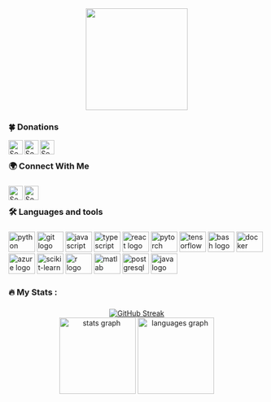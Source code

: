 <div align="center">
  <img height="200" src="https://www.giantbomb.com/a/uploads/scale_medium/3/34651/3407473-90scomputer.gif"  />
</div>

### 🍀 Donations

<a href="https://www.blockchain.com/explorer/addresses/btc/bc1qhw6fz2a9scd0nzwyj26ctmz2s88mzwt8fw2qnf">
    <img align="left" alt="Sebastian Brzustowicz | Bitcoin" width="28px" src="https://cdn-icons-png.flaticon.com/512/5968/5968260.png" />
</a>  

<a href="https://www.blockchain.com/explorer/addresses/eth/0xf16ED0f84B40289DcB9e61A7C1D41bA1cb7C3770">
    <img align="left" alt="Sebastian Brzustowicz | Ethereum" width="28px" src="https://upload.wikimedia.org/wikipedia/commons/thumb/6/6f/Ethereum-icon-purple.svg/1200px-Ethereum-icon-purple.svg.png" />
</a>  
<!--
<a href="">
    <img align="left" alt="Sebastian Brzustowicz | XRP" width="28px" src="https://thegivingblock.com/wp-content/uploads/2023/09/XRP-crypto-coin-icon-The-Giving-Block.png" />
</a>-->

[<img align="left" alt="Sebastian Brzustowicz | BuyCoffee" width="28px" src="https://github.com/sebastianbrzustowicz/sebastianbrzustowicz/assets/66909222/ec596b2f-dcfb-4d61-ad7b-16b49f0e0755" />][buycoffee]

<br>

###            

### 🌍 Connect With Me

###

<!-- [<img align="left" alt="Sebastian Brzustowicz | Youtube" width="28px" src="https://cdn-icons-png.flaticon.com/512/1384/1384060.png" />][youtube] -->

[<img align="left" alt="Sebastian Brzustowicz | Email" width="28px" src="https://cdn-icons-png.flaticon.com/512/3176/3176392.png" />][email]

[<img align="left" alt="Sebastian Brzustowicz | LinkedIn" width="28px" src="https://upload.wikimedia.org/wikipedia/commons/thumb/c/ca/LinkedIn_logo_initials.png/600px-LinkedIn_logo_initials.png" />][linkedin]

<!-- [youtube]: https://www.youtube.com/channel/UCBELaZveveEfNyvaow8V9wQ -->
[linkedin]: https://www.linkedin.com/in/s-brzustowicz/
[github]: https://github.com/sebastianbrzustowicz
[email]: mailto:Se.Brzustowicz@gmail.com
[buycoffee]: https://buycoffee.to/sebastianbrzustowicz

<br>

###

<h3 align="left">🛠 Languages and tools</h3>

###

<div align="left">

  <img src="https://cdn.jsdelivr.net/gh/devicons/devicon/icons/python/python-original.svg" height="40" width="52" alt="python logo"  />
  <img src="https://cdn.jsdelivr.net/gh/devicons/devicon/icons/git/git-original.svg" height="40" width="52" alt="git logo"  />
  <img src="https://cdn.jsdelivr.net/gh/devicons/devicon/icons/javascript/javascript-original.svg" height="40" width="52" alt="javascript logo"  />
  <img src="https://cdn.jsdelivr.net/gh/devicons/devicon/icons/typescript/typescript-original.svg" height="40" width="52" alt="typescript logo"  />
  <img src="https://cdn.jsdelivr.net/gh/devicons/devicon/icons/react/react-original.svg" height="40" width="52" alt="react logo"  />
  <img src="https://cdn.jsdelivr.net/gh/devicons/devicon@latest/icons/pytorch/pytorch-original.svg" height="40" width="52" alt="pytorch logo"  />
  <img src="https://cdn.jsdelivr.net/gh/devicons/devicon@latest/icons/tensorflow/tensorflow-original.svg" height="40" width="52" alt="tensorflow logo"  />
  <img src="https://cdn.jsdelivr.net/gh/devicons/devicon/icons/bash/bash-original.svg" height="40" width="52" alt="bash logo"  />
  <img src="https://cdn.jsdelivr.net/gh/devicons/devicon/icons/docker/docker-original.svg" height="40" width="52" alt="docker logo"  />
  <img src="https://cdn.jsdelivr.net/gh/devicons/devicon@latest/icons/azure/azure-original.svg" height="40" width="52" alt="azure logo"  />
  <img src="https://cdn.jsdelivr.net/gh/devicons/devicon@latest/icons/scikitlearn/scikitlearn-original.svg" height="40" width="52" alt="scikit-learn logo"  />
  <img src="https://cdn.jsdelivr.net/gh/devicons/devicon@latest/icons/r/r-original.svg" height="40" width="52" alt="r logo"  />
  <img src="https://cdn.jsdelivr.net/gh/devicons/devicon/icons/matlab/matlab-original.svg" height="40" width="52" alt="matlab logo"  />
  <img src="https://cdn.jsdelivr.net/gh/devicons/devicon/icons/postgresql/postgresql-plain.svg" height="40" width="52" alt="postgresql logo"  />
  <img src="https://cdn.jsdelivr.net/gh/devicons/devicon/icons/java/java-original.svg" height="40" width="52" alt="java logo"  />
  <!--<img src="https://cdn.jsdelivr.net/gh/devicons/devicon/icons/go/go-original-wordmark.svg" height="40" width="52" alt="go logo"  />  -->
  <!-- <img src="https://cdn.jsdelivr.net/gh/devicons/devicon/icons/cplusplus/cplusplus-original.svg" height="40" width="52" alt="cpp logo"  /> -->
  <!-- <img src="https://cdn.jsdelivr.net/gh/devicons/devicon/icons/flask/flask-original.svg" height="40" width="52" alt="flask logo"  /> -->        
  
</div>

###

<h3 align="left">🔥   My Stats :</h3>

###

<div align="center">
  <!--<img src="https://streak-stats.demolab.com?user=sebastianbrzustowicz&locale=en&mode=daily&theme=dark&hide_border=false&border_radius=5&order=3" height="220" alt="streak graph"  />-->
  <a href="https://git.io/streak-stats"><img src="https://git-hub-streak-stats.vercel.app?user=sebastianbrzustowicz&theme=dark&date_format=j%20M%5B%20Y%5D&card_width=655" alt="GitHub Streak" /></a>
</div>

<div align="center">
  <img src="https://github-readme-stats.vercel.app/api?username=sebastianbrzustowicz&hide_title=false&hide_rank=false&show_icons=true&include_all_commits=true&count_private=true&disable_animations=false&theme=dark&locale=en&hide_border=false&order=1" height="150" alt="stats graph"  />
  <img src="https://github-readme-stats.vercel.app/api/top-langs?username=sebastianbrzustowicz&locale=en&hide_title=false&layout=compact&card_width=320&langs_count=6&theme=dark&hide_border=false&order=2" height="150" alt="languages graph"  />
  <!--<img src="https://github-readme-stats.vercel.app/api/top-langs/?username=sebastianbrzustowicz&layout=compact&theme=dark" height="150" alt="languages graph"  />-->
</div>

###
